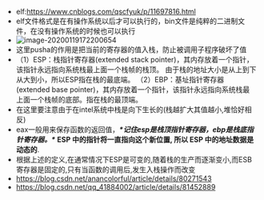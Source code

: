 * elf:https://www.cnblogs.com/qscfyuk/p/11697816.html
* elf文件格式是在有操作系统以后才可以执行的，bin文件是纯粹的二进制文件，在没有操作系统的时候也可以执行
* ![image-20200119172200654](/home/panguangze/Documents/githubs/blog-docs/assembly/asserts/image-20200119172200654.png)
* 这里pusha的作用是把当前的寄存器的值入栈，防止被调用子程序破坏了值
* （1）ESP：栈指针寄存器(extended stack pointer)，其内存放着一个指针，该指针永远指向系统栈最上面一个栈帧的栈顶。  由于栈的地址大小是从上到下从大到小，所以ESP指在栈的最底端。
  （2）EBP：基址指针寄存器(extended base pointer)，其内存放着一个指针，该指针永远指向系统栈最上面一个栈帧的底部。指在栈的最顶端。
* 在这里要注意由于在intel系统中栈是向下生长的(栈越扩大其值越小,堆恰好相反)
* eax一般用来保存函数的返回值，***\*记住esp是栈顶指针寄存器，ebp是栈底指针寄存器。\****
  **ESP 中的指针将一直指向这个新位置, 所以 ESP 中的地址数据是动态的**.
* 根据上述的定义,在通常情况下ESP是可变的,随着栈的生产而逐渐变小,而ESB寄存器是固定的,只有当函数的调用后,发生入栈操作而改变
* https://blog.csdn.net/anancolorful/article/details/80271543
* https://blog.csdn.net/qq_41884002/article/details/81452889

